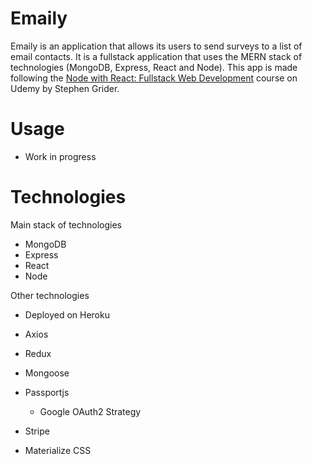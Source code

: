 # Emaily

Emaily is an application that allows its users to send surveys to a list of email contacts. It is a fullstack application that uses the MERN stack of technologies (MongoDB, Express, React and Node). This app is made following the [Node with React: Fullstack Web Development](https://www.udemy.com/course/node-with-react-fullstack-web-development/) course on Udemy by Stephen Grider.

# Usage

- Work in progress

# Technologies

Main stack of technologies

- MongoDB
- Express
- React
- Node

Other technologies

- Deployed on Heroku
- Axios
- Redux

- Mongoose
- Passportjs
  - Google OAuth2 Strategy
- Stripe
- Materialize CSS
